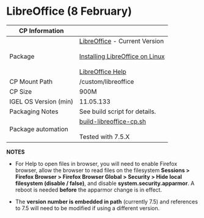# LibreOffice (8 February)

|  CP Information |            |
|--------------------|------------|
| Package | [LibreOffice](https://www.libreoffice.org) - Current Version <br /><br /> [Installing LibreOffice on Linux](https://wiki.documentfoundation.org/Documentation/Install/Linux) <br /><br /> [LibreOffice Help](https://help.libreoffice.org)|
| CP Mount Path | /custom/libreoffice |
| CP Size | 900M |
| IGEL OS Version (min) | 11.05.133 |
| Packaging Notes | See build script for details. |
| Package automation | [build-libreoffice-cp.sh](build/build-libreoffice-cp.sh) <br /><br /> Tested with 7.5.X |

**NOTES**

- For Help to open files in browser, you will need to enable Firefox browser, allow the browser to read files on the filesystem **Sessions > Firefox Browser > Firefox Browser Global > Security > Hide local filesystem (disable / false)**, and disable **system.security.apparmor**. A reboot is needed **before** the apparmor change is in effect.

- The **version number is embedded in path** (currently 7.5) and references to 7.5 will need to be modified if using a different version.
